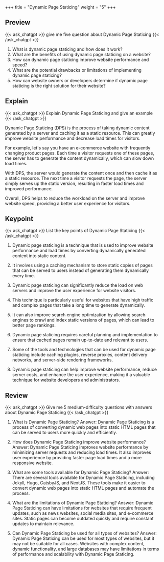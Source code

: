 +++
title = "Dynamic Page Staticing"
weight = "5"
+++
## Preview
{{< ask_chatgpt >}}
give me five question about Dynamic Page Staticing
{{< /ask_chatgpt >}}

1. What is dynamic page staticing and how does it work?
2. What are the benefits of using dynamic page staticing on a website?
3. How can dynamic page staticing improve website performance and speed?
4. What are the potential drawbacks or limitations of implementing dynamic page staticing?
5. How can website owners or developers determine if dynamic page staticing is the right solution for their website?   

## Explain
{{< ask_chatgpt >}}
Explain Dynamic Page Staticing and give an example
{{< /ask_chatgpt >}}

Dynamic Page Staticing (DPS) is the process of taking dynamic content generated by a server and caching it as a static resource. This can greatly improve website performance and decrease load times for visitors.

For example, let's say you have an e-commerce website with frequently changing product pages. Each time a visitor requests one of these pages, the server has to generate the content dynamically, which can slow down load times.

With DPS, the server would generate the content once and then cache it as a static resource. The next time a visitor requests the page, the server simply serves up the static version, resulting in faster load times and improved performance. 

Overall, DPS helps to reduce the workload on the server and improve website speed, providing a better user experience for visitors.   

## Keypoint
{{< ask_chatgpt >}}
List the key points of Dynamic Page Staticing
{{< /ask_chatgpt >}}

1. Dynamic page staticing is a technique that is used to improve website performance and load times by converting dynamically generated content into static content.

2. It involves using a caching mechanism to store static copies of pages that can be served to users instead of generating them dynamically every time.

3. Dynamic page staticing can significantly reduce the load on web servers and improve the user experience for website visitors.

4. This technique is particularly useful for websites that have high traffic and complex pages that take a long time to generate dynamically.

5. It can also improve search engine optimization by allowing search engines to crawl and index static versions of pages, which can lead to better page rankings.

6. Dynamic page staticing requires careful planning and implementation to ensure that cached pages remain up-to-date and relevant to users.

7. Some of the tools and technologies that can be used for dynamic page staticing include caching plugins, reverse proxies, content delivery networks, and server-side rendering frameworks.

8. Dynamic page staticing can help improve website performance, reduce server costs, and enhance the user experience, making it a valuable technique for website developers and administrators.   

## Review
{{< ask_chatgpt >}}
Give me 5 medium-difficulty questions with answers about Dynamic Page Staticing
{{< /ask_chatgpt >}}

1. What is Dynamic Page Staticing?
Answer: Dynamic Page Staticing is a process of converting dynamic web pages into static HTML pages that can be served to users more quickly and efficiently.

2. How does Dynamic Page Staticing improve website performance?
Answer: Dynamic Page Staticing improves website performance by minimizing server requests and reducing load times. It also improves user experience by providing faster page load times and a more responsive website.

3. What are some tools available for Dynamic Page Staticing?
Answer: There are several tools available for Dynamic Page Staticing, including Jekyll, Hugo, GatsbyJS, and NextJS. These tools make it easier to convert dynamic web pages into static HTML pages and automate the process.

4. What are the limitations of Dynamic Page Staticing?
Answer: Dynamic Page Staticing can have limitations for websites that require frequent updates, such as news websites, social media sites, and e-commerce sites. Static pages can become outdated quickly and require constant updates to maintain relevance.

5. Can Dynamic Page Staticing be used for all types of websites?
Answer: Dynamic Page Staticing can be used for most types of websites, but it may not be suitable for all cases. Websites with complex content, dynamic functionality, and large databases may have limitations in terms of performance and scalability with Dynamic Page Staticing.   

